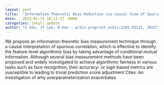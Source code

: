 ```yaml
---
layout: post
title:  "Information-Theoretic Bias Reduction via Causal View of Spurious Correlation"
date:   2022-01-15 10:11:37 -0400
categories: jekyll update
author: "S Seo, JY Lee, B Han - arXiv preprint arXiv:2201.03121, 2022"
---
```

We propose an information-theoretic bias measurement technique through a causal interpretation of spurious correlation, which is effective to identify the feature-level algorithmic bias by taking advantage of conditional mutual information. Although several bias measurement methods have been proposed and widely investigated to achieve algorithmic fairness in various tasks such as face recognition, their accuracy- or logit-based metrics are susceptible to leading to trivial prediction score adjustment Cites: An investigation of why overparameterization exacerbates